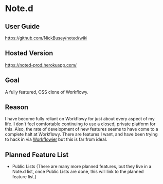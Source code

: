 # Note.d

## User Guide

https://github.com/NickBusey/noted/wiki

## Hosted Version

https://noted-prod.herokuapp.com/

## Goal

A fully featured, OSS clone of Workflowy.

## Reason

I have become fully reliant on Workflowy for just about every aspect of my life. I don't feel comfortable continuing to use a closed, private platform for this. Also, the rate of development of new features seems to have come to a complete halt at Workflowy. There are features I want, and have been trying to hack in via [Workflowier](http://workflowier.com/) but this is far from ideal.

## Planned Feature List

* Public Lists (There are many more planned features, but they live in a Note.d list, once Public Lists are done, this will link to the planned feature list.)
